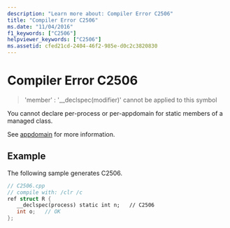 ```yaml
---
description: "Learn more about: Compiler Error C2506"
title: "Compiler Error C2506"
ms.date: "11/04/2016"
f1_keywords: ["C2506"]
helpviewer_keywords: ["C2506"]
ms.assetid: cfed21cd-2404-46f2-985e-d0c2c3820830
---
```

# Compiler Error C2506

> 'member' : '__declspec(modifier)' cannot be applied to this symbol

You cannot declare per-process or per-appdomain for static members of a managed class.

See [appdomain](../../cpp/appdomain.md) for more information.

## Example

The following sample generates C2506.

```cpp
// C2506.cpp
// compile with: /clr /c
ref struct R {
   __declspec(process) static int n;   // C2506
   int o;   // OK
};
```
